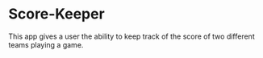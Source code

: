 # Score-Keeper
This app gives a user the ability to keep track of the score of two different teams playing a game.
